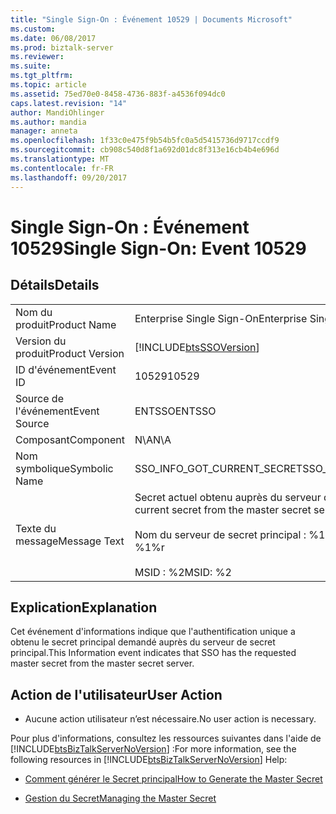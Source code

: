 ```yaml
---
title: "Single Sign-On : Événement 10529 | Documents Microsoft"
ms.custom: 
ms.date: 06/08/2017
ms.prod: biztalk-server
ms.reviewer: 
ms.suite: 
ms.tgt_pltfrm: 
ms.topic: article
ms.assetid: 75ed70e0-8458-4736-883f-a4536f094dc0
caps.latest.revision: "14"
author: MandiOhlinger
ms.author: mandia
manager: anneta
ms.openlocfilehash: 1f33c0e475f9b54b5fc0a5d5415736d9717ccdf9
ms.sourcegitcommit: cb908c540d8f1a692d01dc8f313e16cb4b4e696d
ms.translationtype: MT
ms.contentlocale: fr-FR
ms.lasthandoff: 09/20/2017
---
```

# <a name="single-sign-on-event-10529"></a><span data-ttu-id="db7b2-102">Single Sign-On : Événement 10529</span><span class="sxs-lookup"><span data-stu-id="db7b2-102">Single Sign-On: Event 10529</span></span>
## <a name="details"></a><span data-ttu-id="db7b2-103">Détails</span><span class="sxs-lookup"><span data-stu-id="db7b2-103">Details</span></span>  
  
|||  
|-|-|  
|<span data-ttu-id="db7b2-104">Nom du produit</span><span class="sxs-lookup"><span data-stu-id="db7b2-104">Product Name</span></span>|<span data-ttu-id="db7b2-105">Enterprise Single Sign-On</span><span class="sxs-lookup"><span data-stu-id="db7b2-105">Enterprise Single Sign-On</span></span>|  
|<span data-ttu-id="db7b2-106">Version du produit</span><span class="sxs-lookup"><span data-stu-id="db7b2-106">Product Version</span></span>|[!INCLUDE[btsSSOVersion](../includes/btsssoversion-md.md)]|  
|<span data-ttu-id="db7b2-107">ID d'événement</span><span class="sxs-lookup"><span data-stu-id="db7b2-107">Event ID</span></span>|<span data-ttu-id="db7b2-108">10529</span><span class="sxs-lookup"><span data-stu-id="db7b2-108">10529</span></span>|  
|<span data-ttu-id="db7b2-109">Source de l'événement</span><span class="sxs-lookup"><span data-stu-id="db7b2-109">Event Source</span></span>|<span data-ttu-id="db7b2-110">ENTSSO</span><span class="sxs-lookup"><span data-stu-id="db7b2-110">ENTSSO</span></span>|  
|<span data-ttu-id="db7b2-111">Composant</span><span class="sxs-lookup"><span data-stu-id="db7b2-111">Component</span></span>|<span data-ttu-id="db7b2-112">N\A</span><span class="sxs-lookup"><span data-stu-id="db7b2-112">N\A</span></span>|  
|<span data-ttu-id="db7b2-113">Nom symbolique</span><span class="sxs-lookup"><span data-stu-id="db7b2-113">Symbolic Name</span></span>|<span data-ttu-id="db7b2-114">SSO_INFO_GOT_CURRENT_SECRET</span><span class="sxs-lookup"><span data-stu-id="db7b2-114">SSO_INFO_GOT_CURRENT_SECRET</span></span>|  
|<span data-ttu-id="db7b2-115">Texte du message</span><span class="sxs-lookup"><span data-stu-id="db7b2-115">Message Text</span></span>|<span data-ttu-id="db7b2-116">Secret actuel obtenu auprès du serveur de secret principal.%r</span><span class="sxs-lookup"><span data-stu-id="db7b2-116">Got the current secret from the master secret server.%r</span></span><br /><br /> <span data-ttu-id="db7b2-117">Nom du serveur de secret principal : %1 %r</span><span class="sxs-lookup"><span data-stu-id="db7b2-117">Secret Server Name: %1%r</span></span><br /><br /> <span data-ttu-id="db7b2-118">MSID : %2</span><span class="sxs-lookup"><span data-stu-id="db7b2-118">MSID: %2</span></span>|  
  
## <a name="explanation"></a><span data-ttu-id="db7b2-119">Explication</span><span class="sxs-lookup"><span data-stu-id="db7b2-119">Explanation</span></span>  
 <span data-ttu-id="db7b2-120">Cet événement d'informations indique que l'authentification unique a obtenu le secret principal demandé auprès du serveur de secret principal.</span><span class="sxs-lookup"><span data-stu-id="db7b2-120">This Information event indicates that SSO has the requested master secret from the master secret server.</span></span>  
  
## <a name="user-action"></a><span data-ttu-id="db7b2-121">Action de l'utilisateur</span><span class="sxs-lookup"><span data-stu-id="db7b2-121">User Action</span></span>  
  
-   <span data-ttu-id="db7b2-122">Aucune action utilisateur n’est nécessaire.</span><span class="sxs-lookup"><span data-stu-id="db7b2-122">No user action is necessary.</span></span>  
  
 <span data-ttu-id="db7b2-123">Pour plus d'informations, consultez les ressources suivantes dans l'aide de [!INCLUDE[btsBizTalkServerNoVersion](../includes/btsbiztalkservernoversion-md.md)] :</span><span class="sxs-lookup"><span data-stu-id="db7b2-123">For more information, see the following resources in [!INCLUDE[btsBizTalkServerNoVersion](../includes/btsbiztalkservernoversion-md.md)] Help:</span></span>  
  
-   [<span data-ttu-id="db7b2-124">Comment générer le Secret principal</span><span class="sxs-lookup"><span data-stu-id="db7b2-124">How to Generate the Master Secret</span></span>](../core/how-to-generate-the-master-secret.md)  
  
-   [<span data-ttu-id="db7b2-125">Gestion du Secret</span><span class="sxs-lookup"><span data-stu-id="db7b2-125">Managing the Master Secret</span></span>](../core/managing-the-master-secret.md)